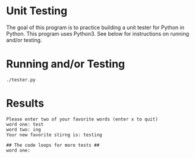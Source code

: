 # Unit Testing
The goal of this program is to practice building a unit tester for
Python in Python. This program uses Python3. See below for instructions
on running and/or testing.


# Running and/or Testing
    ./tester.py


# Results
    Please enter two of your favorite words (enter x to quit)
    word one: test
    word two: ing
    Your new favorite stirng is: testing
    
    ## The code loops for more tests ##
    word one: